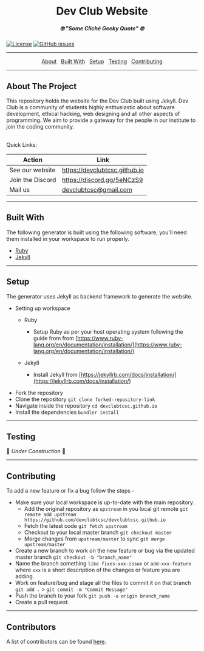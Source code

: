 <h1 align="center">Dev Club Website</h1>

<h5 align="center">🤓 <i>"Some Cliché Geeky Quote"</i> 🤓</h5>

[![License](https://img.shields.io/badge/license-MIT-brightgreen.svg)](https://opensource.org/licenses/MIT)
[![GitHub issues](https://img.shields.io/github/issues/devclubtcsc/devclubtcsc.github.io.svg)](https://github.com/devclubtcsc/devclubtcsc.github.io/issues/)

---

<p align="center">
  <a href="#about">About</a>&nbsp;&nbsp;
  <a href="#built-with">Built With</a>&nbsp;&nbsp;
  <a href="#setup">Setup</a>&nbsp;&nbsp;
  <a href="#testing">Testing</a>&nbsp;&nbsp;
  <a href="#contributing">Contributing</a>
</p>

---

<h2 id="about">About The Project</h2>

This repository holds the website for the Dev Club built using Jekyll. Dev Club is a community of students highly enthusiastic about software development, ethical hacking, web designing and all other aspects of programming. We aim to provide a gateway for the people in our institute to join the coding community.

<br />
Quick Links:

| Action                          | Link                                   |
| ------------------------------- | -------------------------------------- |
| See our website                 | https://devclubtcsc.github.io          |
| Join the Discord                | https://discord.gg/5eNCzS9             |
| Mail us                         | devclubtcsc@gmail.com                  |

---

<h2 id="built-with">Built With</h2>

The following generator is built using the following software, you'll need them installed in your workspace to run properly. 
* [Ruby](https://nodejs.org/en/)
* [Jekyll](https://www.gatsbyjs.org/)

---

<h2 id="setup">Setup</h2>

The generator uses Jekyll as backend framework to generate the website.
* Setting up workspace

  * Ruby

    * Setup Ruby as per your host operating system following the guide from from [https://www.ruby-lang.org/en/documentation/installation/](https://www.ruby-lang.org/en/documentation/installation/)

  * Jekyll

    * Install Jekyll from [https://jekyllrb.com/docs/installation/](https://jekyllrb.com/docs/installation/)

- Fork the repository
- Clone the repository `git clone forked-repository-link`
- Navigate inside the repository `cd devclubtcsc.github.io`
- Install the dependencies `bundler install`

---

<h2 id="testing">Testing</h2>

🚧 _Under Construction_ 🚧

---

<h2 id="contributing">Contributing</h2>

To add a new feature or fix a bug follow the steps - 

- Make sure your local workspace is up-to-date with the main repository.
    - Add the original repository as `upstream` in you local git remote `git remote add upstream https://github.com/devclubtcsc/devclubtcsc.github.io`
    - Fetch the latest code `git fetch upstream`
    - Checkout to your local master branch `git checkout master`
    - Merge changes from `upstream/master` to sync `git merge upstream/master`
- Create a new branch to work on the new feature or bug via the updated master branch `git checkout -b "branch_name"`
- Name the branch something `like fixes-xxx-issue` or `add-xxx-feature` where `xxx` is a short description of the changes or feature you are adding.
- Work on feature/bug and stage all the files to commit it on that branch `git add .` > `git commit -m "Commit Message"`
- Push the branch to your fork `git push -u origin branch_name`
- Create a pull request.

---

## Contributors

A list of contributors can be found [here](https://github.com/devclubtcsc/devclubtcsc.github.io/graphs/contributors).
